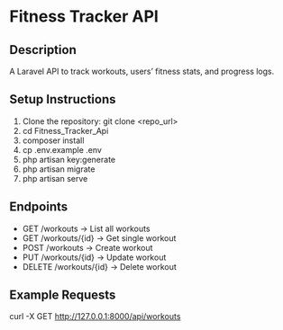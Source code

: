 # Fitness Tracker API

## Description
A Laravel API to track workouts, users’ fitness stats, and progress logs.

## Setup Instructions
1. Clone the repository:
   git clone <repo_url>
2. cd Fitness_Tracker_Api
3. composer install
4. cp .env.example .env
5. php artisan key:generate
6. php artisan migrate
7. php artisan serve

## Endpoints
- GET /workouts → List all workouts
- GET /workouts/{id} → Get single workout
- POST /workouts → Create workout
- PUT /workouts/{id} → Update workout
- DELETE /workouts/{id} → Delete workout

## Example Requests
curl -X GET http://127.0.0.1:8000/api/workouts
